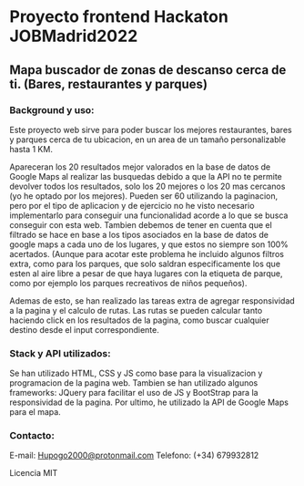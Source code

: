 # Proyecto frontend Hackaton JOBMadrid2022  
## Mapa buscador de zonas de descanso cerca de ti. (Bares, restaurantes y parques)

### Background y uso:

Este proyecto web sirve para poder buscar los mejores restaurantes, bares y parques cerca de tu ubicacion, en un area de un tamaño personalizable hasta 1 KM.

Apareceran los 20 resultados mejor valorados en la base de datos de Google Maps al realizar las busquedas debido a que la API no te permite devolver todos los resultados, solo los 20 mejores o los 20 mas cercanos (yo he optado por los mejores). Pueden ser 60 utilizando la paginacion, pero por el tipo de aplicacion y de ejercicio no he visto necesario implementarlo para conseguir una funcionalidad acorde a lo que se busca conseguir con esta web. Tambien debemos de tener en cuenta que el filtrado se hace en base a los tipos asociados en la base de datos de google maps a cada uno de los lugares, y que estos no siempre son 100% acertados. (Aunque para acotar este problema he incluido algunos filtros extra, como para los parques, que solo saldran especificamente los que esten al aire libre a pesar de que haya lugares con la etiqueta de parque, como por ejemplo los parques recreativos de niños pequeños).

Ademas de esto, se han realizado las tareas extra de agregar responsividad a la pagina y el calculo de rutas. Las rutas se pueden calcular tanto haciendo click en los resultados de la pagina, como buscar cualquier destino desde el input correspondiente.

### Stack y API utilizados:

Se han utilizado HTML, CSS y JS como base para la visualizacion y programacion de la pagina web.
Tambien se han utilizado algunos frameworks: JQuery para facilitar el uso de JS y BootStrap para la responsividad de la pagina.
Por ultimo, he utilizado la API de Google Maps para el mapa.

### Contacto:
E-mail: Hupogo2000@protonmail.com
Telefono: (+34) 679932812

Licencia MIT
